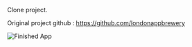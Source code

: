 Clone project.

Original project github : https://github.com/londonappbrewery

![Finished App](https://github.com/londonappbrewery/Images/blob/master/flash_chat_flutter_demo.gif)
